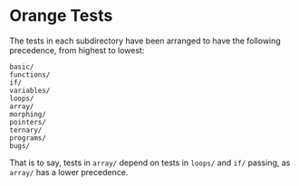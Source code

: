# Orange Tests

The tests in each subdirectory have been arranged to have the following precedence, from highest to lowest:

```
basic/
functions/
if/
variables/
loops/
array/
morphing/
pointers/
ternary/
programs/
bugs/
``` 

That is to say, tests in `array/` depend on tests in `loops/` and `if/` passing, as `array/` has a lower precedence. 
